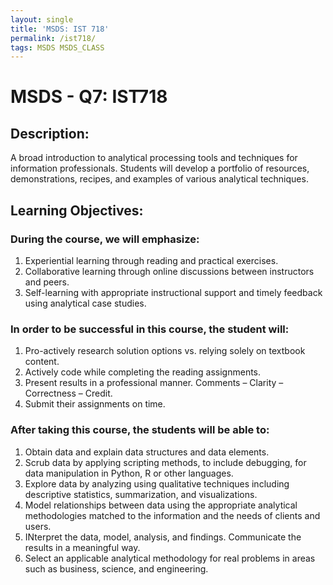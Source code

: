 ```yaml
---
layout: single
title: 'MSDS: IST 718'
permalink: /ist718/
tags: MSDS MSDS_CLASS
---
```


# MSDS - Q7: IST718

## Description: 

A broad introduction to analytical processing tools and techniques for information professionals. Students will develop a portfolio of resources, demonstrations, recipes, and examples of various analytical techniques.

## Learning Objectives:

### During the course, we will emphasize:
1. Experiential learning through reading and practical exercises.
2. Collaborative learning through online discussions between instructors and peers.
3. Self-learning with appropriate instructional support and timely feedback using analytical case studies.

### In order to be successful in this course, the student will:
1. Pro-actively research solution options vs. relying solely on textbook content.
2. Actively code while completing the reading assignments.
3. Present results in a professional manner. Comments – Clarity – Correctness – Credit.
4. Submit their assignments on time.

### After taking this course, the students will be able to:
1. Obtain data and explain data structures and data elements.
2. Scrub data by applying scripting methods, to include debugging, for data manipulation in Python, R or other languages.
3. Explore data by analyzing using qualitative techniques including descriptive statistics, summarization, and visualizations.
4. Model relationships between data using the appropriate analytical methodologies matched to the information and the needs of clients and users.
5. INterpret the data, model, analysis, and findings. Communicate the results in a meaningful way.
6. Select an applicable analytical methodology for real problems in areas such as business, science, and engineering.
